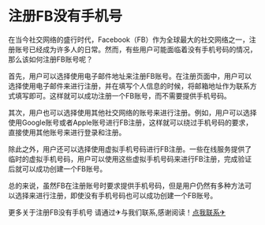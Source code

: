 # 注册FB没有手机号

在当今社交网络的盛行时代，Facebook（FB）作为全球最大的社交网络之一，注册账号已经成为许多人的日常。然而，有些用户可能面临着没有手机号码的情况，那么该如何注册FB账号呢？

首先，用户可以选择使用电子邮件地址来注册FB账号。在注册页面中，用户可以选择使用电子邮件来进行注册，并在填写个人信息的时候，将邮箱地址作为联系方式填写即可。这样就可以成功注册一个FB账号，而不需要提供手机号码。

其次，用户也可以选择使用其他社交网络的账号来进行注册。例如，用户可以选择使用Google账号或者Apple账号进行FB注册，这样就可以绕过手机号码的要求，直接使用其他账号来进行登录和注册。

除此之外，用户还可以选择使用虚拟手机号码进行FB注册。一些在线服务提供了临时的虚拟手机号码，用户可以使用这些虚拟手机号码来进行FB注册，完成验证后就可以成功创建一个FB账号。

总的来说，虽然FB在注册账号时要求提供手机号码，但是用户仍然有多种方法可以选择来进行注册，即使没有手机号码也可以成功创建一个FB账号。

更多关于注册FB没有手机号 请通过✈与我们联系,感谢阅读！[点我联系✈](https://faq.G208.com)